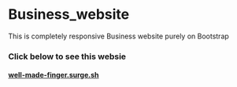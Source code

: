 # Business_website
This is completely responsive Business website purely on Bootstrap
<h3>Click below to see this websie</h3>
<h4><a href="well-made-finger.surge.sh">well-made-finger.surge.sh</a></h4>
